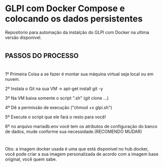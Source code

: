 # GLPI com Docker Compose e colocando os dados persistentes
Repositorio para automação da instalção do GLPI com Docker na ultima versão disponivel.
#
## PASSOS DO PROCESSO

#
1º Primeira Coisa a se fazer é montar sua máquina virtual seja local ou em nuvem.

2º Instala o Git na sua VM -> apt-get install git -y

3º Na VM baixa somente o script ".sh" (git clone ...)

4º Dê a permissão de execução ("chmod +x glpi.sh")

5º Execute o script que ele fará o resto para você!

6º no arquivo mariadb.env você tem os atributos de configuração do banco de dados, mude conforme sua necessidade.(RECOMENDO MUDAR)
#

Obs: a imagem docker usada é uma que está disponivel no hub.docker, você pode criar a sua imagem personalizada de acordo com a imagem base original, você quem sabe.